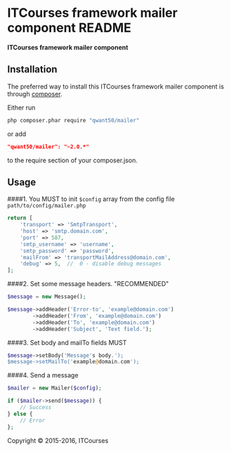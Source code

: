 ITCourses framework mailer component README
============

**ITCourses framework mailer component**



## Installation

The preferred way to install this ITCourses framework mailer component is through [composer](http://getcomposer.org/download/).

Either run

```sh
php composer.phar require "qwant50/mailer"
```

or add

```json
"qwant50/mailer": "~2.0.*"
```

to the require section of your composer.json.


## Usage

####1. You MUST to init `$config` array from the config file `path/to/config/mailer.php`

```php
return [
    'transport' => 'SmtpTransport',
    'host' => 'smtp.domain.com',
    'port' => 587,
    'smtp_username' => 'username',
    'smtp_password' => 'password',
    'mailFrom' => 'transportMailAddress@domain.com',
    'debug' => 5,  //  0 - disable debug messages
];
```

####2. Set some message headers. "RECOMMENDED"

```php
$message = new Message();

$message->addHeader('Error-to', 'example@domain.com')
        ->addHeader('From', 'example@domain.com')
        ->addHeader('To', 'example@domain.com')
        ->addHeader('Subject', 'Text field.');
```

####3. Set body and mailTo fields MUST

```php
$message->setBody('Message's body.');
$message->setMailTo('example@domain.com');
```

####4. Send a message

```php
$mailer = new Mailer($config);

if ($mailer->send($message)) {
    // Success
} else {
    // Error
};
```

Copyright © 2015-2016, ITCourses
